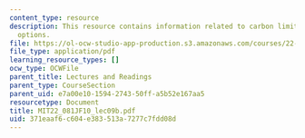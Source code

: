 ```yaml
---
content_type: resource
description: This resource contains information related to carbon limitation policy
  options.
file: https://ol-ocw-studio-app-production.s3.amazonaws.com/courses/22-081j-introduction-to-sustainable-energy-fall-2010/371eaaf6c604e383513a7277c7fdd08d_MIT22_081JF10_lec09b.pdf
file_type: application/pdf
learning_resource_types: []
ocw_type: OCWFile
parent_title: Lectures and Readings
parent_type: CourseSection
parent_uid: e7a00e10-1594-2743-50ff-a5b52e167aa5
resourcetype: Document
title: MIT22_081JF10_lec09b.pdf
uid: 371eaaf6-c604-e383-513a-7277c7fdd08d
---
```


